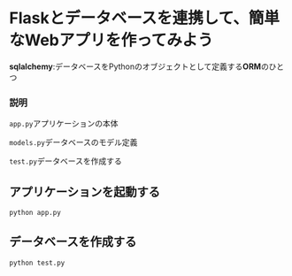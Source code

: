 # Flaskとデータベースを連携して、簡単なWebアプリを作ってみよう

**sqlalchemy**:データベースをPythonのオブジェクトとして定義する**ORM**のひとつ

### 説明

```app.py```アプリケーションの本体

```models.py```データベースのモデル定義

```test.py```データベースを作成する

## アプリケーションを起動する
```
python app.py
```

## データベースを作成する
```
python test.py
```
